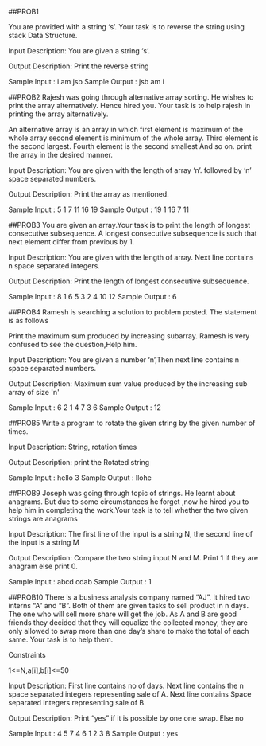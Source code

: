 ##PROB1

You are provided with a string ‘s’. Your task is to reverse the string using stack Data Structure.

Input Description:
You are given a string ‘s’.

Output Description:
Print the reverse string

Sample Input :
i am jsb
Sample Output :
jsb am i

##PROB2
Rajesh was going through alternative array sorting. He wishes to print the array alternatively. Hence hired you. Your task is to help rajesh in printing the array alternatively.

An alternative array is an array in which first element is maximum of the whole array second element is minimum of the whole array. Third element is the second largest. Fourth element is the second smallest And so on. print the array in the desired manner.

Input Description:
You are given with the length of array ‘n’. followed by ‘n’ space separated numbers.

Output Description:
Print the array as mentioned.

Sample Input :
5 1 7 11 16 19
Sample Output :
19 1 16 7 11

##PROB3
You are given an array.Your task is to print the length of longest consecutive subsequence. A longest consecutive subsequence is such that next element differ from previous by 1.

Input Description:
You are given with the length of array. Next line contains n space separated integers.

Output Description:
Print the length of longest consecutive subsequence.

Sample Input :
8
1 6 5 3 2 4 10 12
Sample Output :
6

##PROB4
Ramesh is searching a solution to problem posted. The statement is as follows

Print the maximum sum produced by increasing subarray. Ramesh is very confused to see the question,Help him.

Input Description:
You are given a number ‘n’,Then next line contains n space separated numbers.

Output Description:
Maximum sum value produced by the increasing sub array of size 'n'

Sample Input :
6
2 1 4 7 3 6
Sample Output :
12

##PROB5
Write a program to rotate the given string by the given number of times.

Input Description:
String, rotation times

Output Description:
print the Rotated string

Sample Input :
hello 3
Sample Output :
llohe

##PROB9
Joseph was going through topic of strings. He learnt about anagrams. But due to some circumstances he forget ,now he hired you to help him in completing the work.Your task is to tell whether the two given strings are anagrams

Input Description:
The first line of the input is a string N, the second line of the input is a string M

Output Description:
Compare the two string input N and M. Print 1 if they are anagram else print 0.

Sample Input :
abcd
cdab
Sample Output :
1

##PROB10
There is a business analysis company named “AJ”. It hired two interns “A” and “B”. Both of them are given tasks to sell product in n days. The one who will sell more share will get the job. As A and B are good friends they decided that they will equalize the collected money, they are only allowed to swap more than one day’s share to make the total of each same. Your task is to help them.

Constraints

1<=N,a[i],b[i]<=50

Input Description:
First line contains no of days. Next line contains the n space separated integers representing sale of A. Next line contains Space separated integers representing sale of B.

Output Description:
Print “yes” if it is possible by one one swap. Else no

Sample Input :
4
5 7 4 6
1 2 3 8
Sample Output :
yes
